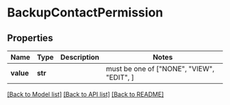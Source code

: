 # BackupContactPermission


## Properties
Name | Type | Description | Notes
------------ | ------------- | ------------- | -------------
**value** | **str** |  |  must be one of ["NONE", "VIEW", "EDIT", ]

[[Back to Model list]](../README.md#documentation-for-models) [[Back to API list]](../README.md#documentation-for-api-endpoints) [[Back to README]](../README.md)


